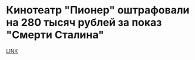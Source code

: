 # Кинотеатр "Пионер" оштрафовали на 280 тысяч рублей за показ "Смерти Сталина"



[LINK](https://varlamov.ru/2795363.html)